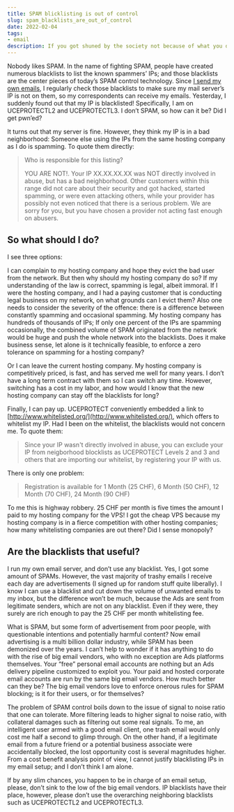 ```yaml
---
title: SPAM blicklisting is out of control
slug: spam_blacklists_are_out_of_control
date: 2022-02-04
tags:
- email
description: If you got shuned by the society not because of what you did but what your neighbor did, you will cry bloody injustice. This is exactly what is happening in SPAM blacklisting.
---
```


Nobody likes SPAM. In the name of fighting SPAM, people have created numerous blacklists to list the known spammers’ IPs; and those blacklists are the center pieces of today’s SPAM control technology. Since [I send my own emails](/posts/send_my_own_emails/), I regularly check those blacklists to make sure my mail server’s IP is not on them, so my correspondents can receive my emails. Yesterday, I suddenly found out that my IP is blacklisted! Specifically, I am on UCEPROTECTL2 and UCEPROTECTL3. I don’t SPAM, so how can it be? Did I get pwn’ed?

It turns out that my server is fine. However, they think my IP is in a bad neighborhood: Someone else using the IPs from the same hosting company as I do is spamming. To quote them directly:

> Who is responsible for this listing?
>
> YOU ARE NOT!. Your IP XX.XX.XX.XX was NOT directly involved in abuse, but has a bad neighborhood. Other customers within this range did not care about their security and got hacked, started spamming, or were even attacking others, while your provider has possibly not even noticed that there is a serious problem. We are sorry for you, but you have chosen a provider not acting fast enough on abusers.

## So what should I do?

I see three options:

I can complain to my hosting company and hope they evict the bad user from the network. But then why should my hosting company do so? If my understanding of the law is correct, spamming is legal, albeit immoral. If I were the hosting company, and I had a paying customer that is conducting legal business on my network, on what grounds can I evict them? Also one needs to consider the severity of the offence: there is a difference between constantly spamming and occasional spamming. My hosting company has hundreds of thousands of IPs; If only one percent of the IPs are spamming occasionally, the combined volume of SPAM originated from the network would be huge and push the whole network into the blacklists. Does it make business sense, let alone is it technically feasible, to enforce a zero tolerance on spamming for a hosting company?

Or I can leave the current hosting company. My hosting company is competitively priced, is fast, and has served me well for many years. I don’t have a long term contract with them so I can switch any time. However, switching has a cost in my labor, and how would I know that the new hosting company can stay off the blacklists for long?

Finally, I can pay up. UCEPROTECT conveniently embedded a link to [http://www.whitelisted.org/](http://www.whitelisted.org/), which offers to whitelist my IP. Had I been on the whitelist, the blacklists would not concern me. To quote them:

> Since your IP wasn't directly involved in abuse, you can exclude your IP from neigborhood blocklists as UCEPROTECT Levels 2 and 3 and others that are importing our whitelist, by registering your IP with us.

There is only one problem: 

> Registration is available for 1 Month (25 CHF), 6 Month (50 CHF), 12 Month (70 CHF), 24 Month (90 CHF) 

To me this is highway robbery. 25 CHF per month is five times the amount I paid to my hosting company for the VPS! I got the cheap VPS because my hosting company is in a fierce competition with other hosting companies; how many whitelisting companies are out there? Did I sense monopoly?

## Are the blacklists that useful?

I run my own email server, and don’t use any blacklist. Yes, I got some amount of SPAMs. However, the vast majority of trashy emails I receive each day are advertisements (I signed up for random stuff quite liberally). I know I can use a blacklist and cut down the volume of unwanted emails to my inbox, but the difference won’t be much, because the Ads are sent from legitimate senders, which are not on any blacklist. Even if they were, they surely are rich enough to pay the 25 CHF per month whitelisting fee.

What is SPAM, but some form of advertisement from poor people, with questionable intentions and potentially harmful content? Now email advertising is a multi billion dollar industry, while SPAM has been demonized over the years. I can’t help to wonder if it has anything to do with the rise of big email vendors, who with no exception are Ads platforms themselves. Your “free” personal email accounts are nothing but an Ads delivery pipeline customized to exploit you. Your paid and hosted corporate email accounts are run by the same big email vendors. How much better can they be? The big email vendors love to enforce onerous rules for SPAM blocking; is it for their users, or for themselves?

The problem of SPAM control boils down to the issue of signal to noise ratio that one can tolerate. More filtering leads to higher signal to noise ratio, with collateral damages such as filtering out some real signals. To me, an intelligent user armed with a good email client, one trash email would only cost me half a second to glimp through. On the other hand, if a legitimate email from a future friend or a potential business associate were accidentally blocked, the lost opportunity cost is several magnitudes higher. From a cost benefit analysis point of view, I cannot justify blacklisting IPs in my email setup; and I don’t think I am alone. 

If by any slim chances, you happen to be in charge of an email setup, please, don’t sink to the low of the big email vendors. IP blacklists have their place, however, please don’t use the overarching neighboring blacklists such as UCEPROTECTL2 and UCEPROTECTL3.



